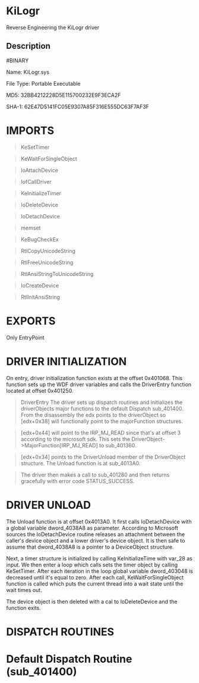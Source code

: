 # KiLogr
Reverse Engineering the KiLogr driver

## Description
#BINARY

Name: KiLogr.sys

File Type: Portable Executable 

MD5: 32BB4212228D5E115700232E9F3ECA2F

SHA-1: 62E47D5141FC05E9307A85F316E555DC63F7AF3F


# IMPORTS
> KeSetTimer

> KeWaitForSingleObject

> IoAttachDevice

> IofCallDriver

> KeInitializeTimer

> IoDeleteDevice

> IoDetachDevice

> memset

> KeBugCheckEx

> RtlCopyUnicodeString

> RtlFreeUnicodeString

> RtlAnsiStringToUnicodeString

> IoCreateDevice

> RtlInitAnsiString

# EXPORTS
Only EntryPoint

# DRIVER INITIALIZATION

On entry, driver initialization function exists at the offset 0x401068. This function sets up the WDF driver variables and calls the DriverEntry function located at offset 0x401250.

> DriverEntry
The driver sets up dispatch routines and initializes the driverObjects major functions to the default Dispatch sub_401400. From the disassembly the edx points to the driverObject so [edx+0x38] will functionally point to the majorFunction structures.

>[edx+0x44] will point to the IRP_MJ_READ since that's at offset 3 according to the microsoft sdk. This sets the DriverObject->MajorFunction[IRP_MJ_READ] to sub_401360.

>[edx+0x34] points to the DriverUnload member of the DriverObject structure. The Unload function is at sub_4013A0.

>The driver then makes a call to sub_401280 and then returns gracefully with error code STATUS_SUCCESS.

# DRIVER UNLOAD
The Unload function is at offset 0x4013A0. It first calls IoDetachDevice with a global variable dword_4038A8 as parameter. According to Microsoft sources the IoDetachDevice routine releases an attachment between the caller's device object and a lower driver's device object. It is then safe to assume that dword_4038A8 is a pointer to a DeviceObject structure.

Next, a timer structure is initialized  by calling KeInitializeTime with var_28 as input. We then enter a loop which calls sets the timer object by calling KeSetTimer. After each iteration in the loop global variable dword_403048 is decreased until it's equal to zero. After each call, KeWaitForSingleObject function is called which puts the current thread into a wait state until the wait times out.

The device object is then deleted with a cal to IoDeleteDevice and the function exits.

# DISPATCH ROUTINES

# Default Dispatch Routine (sub_401400)